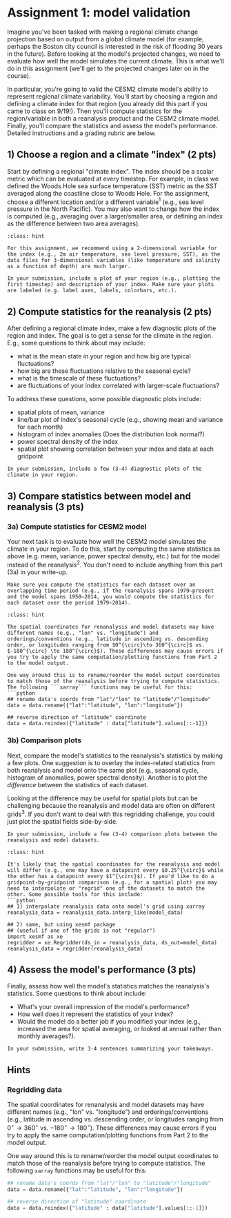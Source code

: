 # Assignment 1: model validation

Imagine you've been tasked with making a regional climate change projection based on output from a global climate model (for example, perhaps the Boston city council is interested in the risk of flooding 30 years in the future). Before looking at the model's projected changes, we need to evaluate how well the model simulates the current climate. This is what we'll do in this assignment (we'll get to the projected changes later on in the course).

In particular, you're going to valid the CESM2 climate model's ability to represent regional climate variability. You'll start by choosing a region and defining a climate index for that region (you already did this part if you came to class on 9/19!). Then you'll compute statistics for the region/variable in both a reanalysis product and the CESM2 climate model. Finally, you'll compare the statistics and assess the model's performance. Detailed instructions and a grading rubric are below.

## 1) Choose a region and a climate "index" (2 pts)
Start by defining a regional "climate index". The index should be a scalar metric which can be evaluated at every timestep. For example, in class we defined the Woods Hole sea surface temperature (SST) metric as the SST averaged along the coastline close to Woods Hole. For the assignment, choose a different location and/or a different variable$^1$ (e.g., sea level pressure in the North Pacific). You may also want to change how the index is computed (e.g., averaging over a larger/smaller area, or defining an index as the difference between two area averages).

```{admonition} Hint: choosing a variable$^1$
:class: hint

For this assignment, we recommend using a 2-dimensional variable for the index (e.g., 2m air temperature, sea level pressure, SST), as the data files for 3-dimensional variables (like temperature and salinity as a function of depth) are much larger.
```

```{admonition} To-do
In your submission, include a plot of your region (e.g., plotting the first timestep) and description of your index. Make sure your plots are labeled (e.g. label axes, labels, colorbars, etc.).
```

## 2) Compute statistics for the reanalysis (2 pts)
After defining a regional climate index, make a few diagnostic plots of the region and index. The goal is to get a sense for the climate in the region. E.g., some questions to think about may include:
- what is the mean state in your region and how big are typical fluctuations?
- how big are these fluctuations relative to the seasonal cycle?
- what is the timescale of these fluctuations?
- are fluctuations of your index correlated with larger-scale fluctuations?

To address these questions, some possible diagnostic plots include:
- spatial plots of mean, variance
- line/bar plot of index's seasonal cycle (e.g., showing mean and variance for each month)
- histogram of index anomalies (Does the distribution look normal?)
- power spectral density of the index
- spatial plot showing correlation between your index and data at each gridpoint 

```{admonition} To-do
In your submission, include a few (3-4) diagnostic plots of the climate in your region.
```

## 3) Compare statistics between model and reanalysis (3 pts)
### 3a) Compute statistics for CESM2 model
Your next task is to evaluate how well the CESM2 model simulates the climate in your region. To do this, start by computing the same statistics as above (e.g. mean, variance, power spectral density, etc.) but for the model instead of the reanalysis$^2$. You don't need to include anything from this part (3a) in your write-up.

```{warning}
Make sure you compute the statistics for each dataset over an overlapping time period (e.g., if the reanalysis spans 1979–present and the model spans 1950–2014, you would compute the statistics for each dataset over the period 1979–2014).
```

`````{admonition} Hint: relabeling coordinates$^2$
:class: hint

The spatial coordinates for renanalysis and model datasets may have different names (e.g., "lon" vs. "longitude") and orderings/conventions (e.g., latitude in ascending vs. descending order, or longitudes ranging from $0^{\circ}\to 360^{\circ}$ vs. $-180^{\circ} \to 180^{\circ}$). These differences may cause errors if you try to apply the same computation/plotting functions from Part 2 to the model output. 

One way around this is to rename/reorder the model output coordinates to match those of the reanalysis before trying to compute statistics. The following ```xarray``` functions may be useful for this:
```python
## rename data's coords from "lat"/"lon" to "latitude"/"longitude"
data = data.rename({"lat":"latitude", "lon":"longitude"})

## reverse direction of "latitude" coordinate
data = data.reindex({"latitude" : data["latitude"].values[::-1]})
`````

### 3b) Comparison plots
Next, compare the model's statistics to the reanalysis's statistics by making a few plots. One suggestion is to overlay the index-related statistics from both reanalysis and model onto the same plot (e.g., seasonal cycle, histogram of anomalies, power spectral density). Another is to plot the *difference* between the statistics of each dataset. 

Looking at the difference may be useful for spatial plots but can be challenging because the reanalysis and model data are often on different grids$^3$. If you don't want to deal with this regridding challenge, you could just plot the spatial fields side-by-side.

```{admonition} To-do
In your submission, include a few (3-4) comparison plots between the reanalysis and model datasets.
```

`````{admonition} Hint: regridding data$^3$
:class: hint

It's likely that the spatial coordinates for the reanalysis and model will differ (e.g., one may have a datapoint every $0.25^{\circ}$ while the other has a datapoint every $1^{\circ}$). If you'd like to do a gridpoint-by-gridpoint comparison (e.g., for a spatial plot) you may need to interpolate or "regrid" one of the datasets to match the other. Some possible tools for this include:
```python
## 1) interpolate reanalysis data onto model's grid using xarray
reanalysis_data = reanalysis_data.interp_like(model_data)

## 2) same, but using xesmf package
## (useful if one of the grids is not "regular")
import xesmf as xe
regridder = xe.Regridder(ds_in = reanalysis_data, ds_out=model_data)
reanalysis_data = regridder(reanalysis_data)
`````


## 4) Assess the model's performance (3 pts)
Finally, assess how well the model's statistics matches the reanalysis's statistics. Some questions to think about include:
- What's your overall impression of the model's performance?
- How well does it represent the statistics of your index?
- Would the model do a better job if you modified your index (e.g., increased the area for spatial averaging, or looked at annual rather than monthly averages?).

```{admonition} To-do
In your submission, write 3-4 sentences summarizing your takeaways.
```

## Hints

### Regridding data
The spatial coordinates for renanalysis and model datasets may have different names (e.g., "lon" vs. "longitude") and orderings/conventions (e.g., latitude in ascending vs. descending order, or longitudes ranging from $0^{\circ}\to 360^{\circ}$ vs. $-180^{\circ} \to 180^{\circ}$). These differences may cause errors if you try to apply the same computation/plotting functions from Part 2 to the model output. 

One way around this is to rename/reorder the model output coordinates to match those of the reanalysis before trying to compute statistics. The following ```xarray``` functions may be useful for this:
```python
## rename data's coords from "lat"/"lon" to "latitude"/"longitude"
data = data.rename({"lat":"latitude", "lon":"longitude"})

## reverse direction of "latitude" coordinate
data = data.reindex({"latitude" : data["latitude"].values[::-1]})
```